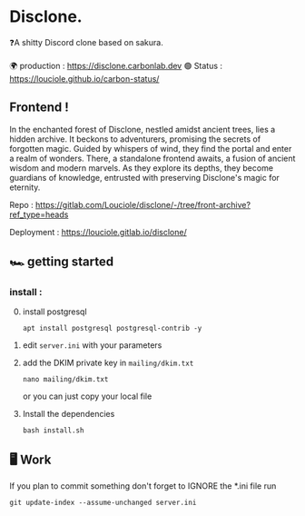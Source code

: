 # Disclone.

❓️A shitty Discord clone based on sakura. <br>  
🌍 production : https://disclone.carbonlab.dev
🟢 Status : https://louciole.github.io/carbon-status/


## Frontend ! 
In the enchanted forest of Disclone, nestled amidst ancient trees, lies a hidden archive. It beckons to adventurers, promising the secrets of forgotten magic. Guided by whispers of wind, they find the portal and enter a realm of wonders. There, a standalone frontend awaits, a fusion of ancient wisdom and modern marvels. As they explore its depths, they become guardians of knowledge, entrusted with preserving Disclone's magic for eternity.

Repo :
    https://gitlab.com/Louciole/disclone/-/tree/front-archive?ref_type=heads

Deployment : 
    https://louciole.gitlab.io/disclone/

## 🏎️ getting started

### install :

0. install postgresql

       apt install postgresql postgresql-contrib -y
1. edit `server.ini` with your parameters


2. add the DKIM private key in `mailing/dkim.txt`

       nano mailing/dkim.txt

   or you can just copy your local file


3. Install the dependencies

       bash install.sh  

## 🖥️ Work
If you plan to commit something don't forget to IGNORE the *.ini file
run

	git update-index --assume-unchanged server.ini